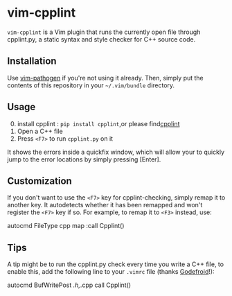 vim-cpplint
==========
`vim-cpplint` is a Vim plugin that runs the currently open file through
cpplint.py, a static syntax and style checker for C++ source code.


Installation
------------
Use [vim-pathogen](https://github.com/tpope/vim-pathogen) if you're not using
it already. Then, simply put the contents of this repository in your
`~/.vim/bundle` directory.


Usage
-----
0. install cpplint : `pip install cpplint`,or please find[cpplint](https://github.com/cpplint/cpplint)
1. Open a C++ file
2. Press `<F7>` to run `cpplint.py` on it

It shows the errors inside a quickfix window, which will allow your to quickly
jump to the error locations by simply pressing [Enter].

Customization
-------------
If you don't want to use the `<F7>` key for cpplint-checking, simply remap it
to another key. It autodetects whether it has been remapped and won't register
the `<F7>` key if so. For example, to remap it to `<F3>` instead, use:

autocmd FileType cpp map <buffer> <F3> :call Cpplint()<CR>


Tips
----
A tip might be to run the cpplint.py check every time you write a C++ file, to
enable this, add the following line to your `.vimrc` file (thanks
        [Godefroid](http://github.com/gotcha)!):

autocmd BufWritePost *.h,*.cpp call Cpplint()
